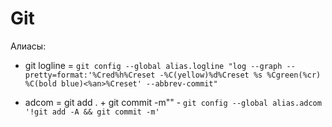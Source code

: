 # Git

Алиасы:

- git logline = ` git config --global alias.logline "log --graph --pretty=format:'%Cred%h%Creset -%C(yellow)%d%Creset %s %Cgreen(%cr) %C(bold blue)<%an>%Creset' --abbrev-commit" `

- adcom = git add . + git commit -m"" - ` git config --global alias.adcom '!git add -A && git commit -m' `
